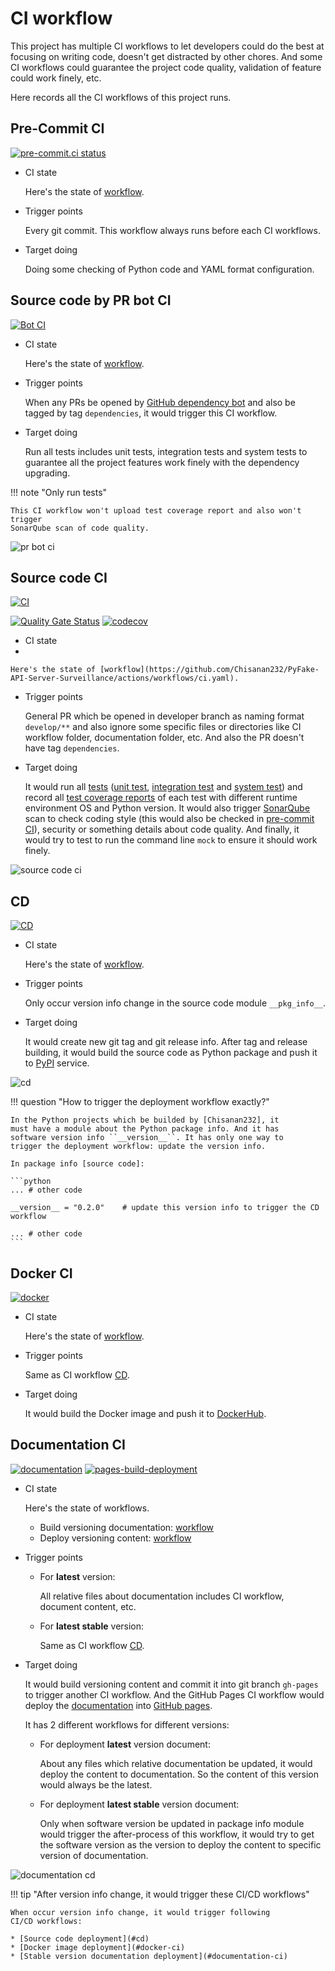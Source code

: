 # CI workflow

This project has multiple CI workflows to let developers could do the best at focusing on writing code, doesn't get 
distracted by other chores. And some CI workflows could guarantee the project code quality, validation of feature could 
work finely, etc.

Here records all the CI workflows of this project runs.

## Pre-Commit CI

[![pre-commit.ci status](https://results.pre-commit.ci/badge/github/Chisanan232/PyFake-API-Server-Surveillance/master.svg)](https://results.pre-commit.ci/latest/github/Chisanan232/PyFake-API-Server-Surveillance/master)

* CI state

    Here's the state of [workflow](https://results.pre-commit.ci/latest/github/Chisanan232/PyFake-API-Server-Surveillance/master).

* Trigger points

    Every git commit. This workflow always runs before each CI workflows.

* Target doing

    Doing some checking of Python code and YAML format configuration.

## Source code by PR bot CI

[![Bot CI](https://github.com/Chisanan232/PyFake-API-Server-Surveillance/actions/workflows/bot-ci.yaml/badge.svg)](https://github.com/Chisanan232/PyFake-API-Server-Surveillance/actions/workflows/bot-ci.yaml)

* CI state

    Here's the state of [workflow](https://github.com/Chisanan232/PyFake-API-Server-Surveillance/actions/workflows/bot-ci.yaml).

* Trigger points

    When any PRs be opened by [GitHub dependency bot](https://docs.github.com/en/code-security/dependabot) and also be 
    tagged by tag ``dependencies``, it would trigger this CI workflow.

* Target doing

    Run all tests includes unit tests, integration tests and system tests to guarantee all the project features work 
    finely with the dependency upgrading.

!!! note "Only run tests"

    This CI workflow won't upload test coverage report and also won't trigger
    SonarQube scan of code quality.

![pr bot ci]

[pr bot ci]: ../../../_images/development/contributing/join_in_developing/bot_pr_ci.png

## Source code CI

[![CI](https://github.com/Chisanan232/PyFake-API-Server-Surveillance/actions/workflows/ci.yaml/badge.svg)](https://github.com/Chisanan232/PyFake-API-Server-Surveillance/actions/workflows/ci.yaml)

[![Quality Gate Status](https://sonarcloud.io/api/project_badges/measure?project=Chisanan232_PyFake-API-Server-Surveillance&metric=alert_status)](https://sonarcloud.io/summary/new_code?id=Chisanan232_PyFake-API-Server-Surveillance)
[![codecov](https://codecov.io/gh/Chisanan232/PyFake-API-Server-Surveillance/graph/badge.svg?token=GJYBfInkzX)](https://codecov.io/gh/Chisanan232/PyFake-API-Server-Surveillance)

* CI state
* 

    Here's the state of [workflow](https://github.com/Chisanan232/PyFake-API-Server-Surveillance/actions/workflows/ci.yaml).

* Trigger points

    General PR which be opened in developer branch as naming format ``develop/**`` and also ignore some specific files 
    or directories like CI workflow folder, documentation folder, etc. And also the PR doesn't have tag ``dependencies``.

* Target doing

    It would run all [tests] ([unit test], [integration test] and [system test]) and record all [test coverage reports] 
    of each test with different runtime environment OS and Python version. It would also trigger [SonarQube] scan to check
    coding style (this would also be checked in [pre-commit CI]), security or something details about code quality. And 
    finally, it would try to test to run the command line ``mock`` to ensure it should work finely.

[tests]: https://github.com/Chisanan232/PyFake-API-Server-Surveillance/tree/master/test
[unit test]: https://github.com/Chisanan232/PyFake-API-Server-Surveillance/tree/master/test/unit_test
[integration test]: https://github.com/Chisanan232/PyFake-API-Server-Surveillance/tree/master/test/integration_test
[system test]: https://github.com/Chisanan232/PyFake-API-Server-Surveillance/tree/master/test/system_test

[test coverage reports]: https://app.codecov.io/gh/Chisanan232/PyFake-API-Server-Surveillance
[SonarQube]: https://sonarcloud.io/summary/new_code?id=Chisanan232_PyFake-API-Server-Surveillance
[pre-commit CI]: https://results.pre-commit.ci/run/github/901659765/1744171173.8RV_66z2TtCE36bs0f5Syw

![source code ci]

[source code ci]: ../../../_images/development/contributing/join_in_developing/source_code_ci.png

## CD

[![CD](https://github.com/Chisanan232/PyFake-API-Server-Surveillance/actions/workflows/cd.yaml/badge.svg)](https://github.com/Chisanan232/PyFake-API-Server-Surveillance/actions/workflows/cd.yaml)

* CI state

    Here's the state of [workflow](https://github.com/Chisanan232/PyFake-API-Server-Surveillance/actions/workflows/cd.yaml).

* Trigger points

    Only occur version info change in the source code module ``__pkg_info__``.

* Target doing

    It would create new git tag and git release info. After tag and release building, it would build the source code as 
    Python package and push it to [PyPI] service.

[PyPI]: https://pypi.org/project/fake-api-server-surveillance/

![cd]

[cd]: ../../../_images/development/contributing/join_in_developing/cd.png

!!! question "How to trigger the deployment workflow exactly?"

    In the Python projects which be builded by [Chisanan232], it
    must have a module about the Python package info. And it has
    software version info ``__version__``. It has only one way to
    trigger the deployment workflow: update the version info.

    In package info [source code]:

    ```python
    ... # other code

    __version__ = "0.2.0"    # update this version info to trigger the CD workflow

    ... # other code
    ```

[Chisanan232]: https://github.com/Chisanan232
[source code]: https://github.com/Chisanan232/PyFake-API-Server-Surveillance/blob/master/pymock_server/__pkg_info__.py#L17

## Docker CI

[![docker](https://github.com/Chisanan232/PyFake-API-Server-Surveillance/actions/workflows/docker.yaml/badge.svg)](https://github.com/Chisanan232/PyFake-API-Server-Surveillance/actions/workflows/docker.yaml)

* CI state

    Here's the state of [workflow](https://github.com/Chisanan232/PyFake-API-Server-Surveillance/actions/workflows/docker.yaml).

* Trigger points

    Same as CI workflow [CD](#cd).

* Target doing

    It would build the Docker image and push it to [DockerHub].

[DockerHub]: https://hub.docker.com/repository/docker/chisanan232/pyfake-api-server-surveillance/general

## Documentation CI

[![documentation](https://github.com/Chisanan232/PyFake-API-Server-Surveillance/actions/workflows/documentation.yaml/badge.svg)](https://github.com/Chisanan232/PyFake-API-Server-Surveillance/actions/workflows/documentation.yaml)
[![pages-build-deployment](https://github.com/Chisanan232/PyFake-API-Server-Surveillance/actions/workflows/pages/pages-build-deployment/badge.svg)](https://github.com/Chisanan232/PyFake-API-Server-Surveillance/actions/workflows/pages/pages-build-deployment)

* CI state

    Here's the state of workflows.

    * Build versioning documentation: [workflow](https://github.com/Chisanan232/PyFake-API-Server-Surveillance/actions/workflows/documentation.yaml)
    * Deploy versioning content: [workflow](https://github.com/Chisanan232/PyFake-API-Server-Surveillance/actions/workflows/pages/pages-build-deployment)

* Trigger points

    * For **latest** version: 

        All relative files about documentation includes CI workflow, document content, etc.

    * For **latest stable** version: 

        Same as CI workflow [CD](#cd).

* Target doing

    It would build versioning content and commit it into git branch ``gh-pages`` to trigger another CI workflow. And
    the GitHub Pages CI workflow would deploy the [documentation] into [GitHub pages].

    It has 2 different workflows for different versions:

    * For deployment **latest** version document: 
    
        About any files which relative documentation be updated, it would deploy the content to documentation. So the
        content of this version would always be the latest.
    
    * For deployment **latest stable** version document: 
    
        Only when software version be updated in package info module would trigger the after-process of this workflow,
        it would try to get the software version as the version to deploy the content to specific version of documentation.

[documentation]: https://github.com/Chisanan232/PyFake-API-Server-Surveillance/tree/master/docs
[GitHub pages]: https://chisanan232.github.io/pyfake-api-server-surveillance/stable/

![documentation cd]

[documentation cd]: ../../../_images/development/contributing/join_in_developing/documentation_cd_workflow.png


!!! tip "After version info change, it would trigger these CI/CD workflows"

    When occur version info change, it would trigger following
    CI/CD workflows:

    * [Source code deployment](#cd)
    * [Docker image deployment](#docker-ci)
    * [Stable version documentation deployment](#documentation-ci)
